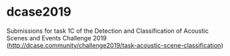 # dcase2019
Submissions for task 1C of the Detection and Classification of Acoustic Scenes and Events Challenge 2019 (http://dcase.community/challenge2019/task-acoustic-scene-classification)
